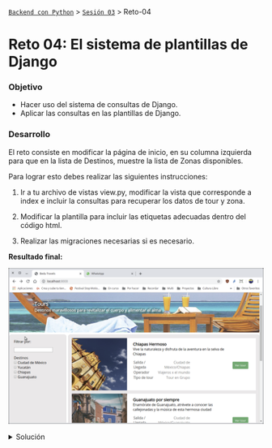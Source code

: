 [`Backend con Python`](../../Readme.md) > [`Sesión 03`](../Readme.md) > Reto-04

# Reto 04: El sistema de plantillas de Django

### Objetivo
- Hacer uso del sistema de consultas de Django.
- Aplicar las consultas en las plantillas de Django.

### Desarrollo

El reto consiste en modificar la página de inicio, en su columna izquierda para que en la lista de Destinos, muestre la lista de Zonas disponibles.

Para lograr esto debes realizar las siguientes instrucciones:

1. Ir a tu archivo de vistas view.py, modificar la vista que corresponde a index e incluir la consultas para recuperar los datos de tour y zona.

2. Modificar la plantilla para incluir las etiquetas adecuadas dentro del código html.

3. Realizar las migraciones necesarias si es necesario.

__Resultado final:__

![Index dinámico](assets/index-01.png)


<details><summary>Solución</summary>
Modificar la vista `index()` para incluir la lista de todas las Zonas:

   __Realizando cambios al archivo `Bedutravels/tours/views.py`:__
   ```python
   from .models import Zona, Tour

   # Create your views here.
   def index(request):
       """ Vista para atender la petición de la url / """
       # Obteniendo los datos mediantes consultas
       tours = Tour.objects.all()
       zonas = Zona.objects.all()

       return render(request, "tours/index.html", {"tours":tours, "zonas":zonas})
   ```


Modificar la plantilla `index.html` para que haga uso de los resultados obtenidos en la vista:

   __Realizando cambios al archivo `Bedutravels/tours/template/tours/index.html`:__
   ```html
   <aside id="column-left">
     <p class="margin-bottom-sm">Filtrar por:</p>
     <input class="margin-bottom-sm" type="text" name="" value="">
     <div class="margin-bottom-sm">
       <p>Destinos</p>
         <ul>
           {% for zona in zonas %}
           <li>
             <input type="checkbox" id="fruit4" name="zona" value="{{ zona.id }}">
             <label for="fruit4">{{ zona }}</label>
           </li>
           {% endfor %}
         </ul>
      </div>
    </aside>
   ```
</summary>

